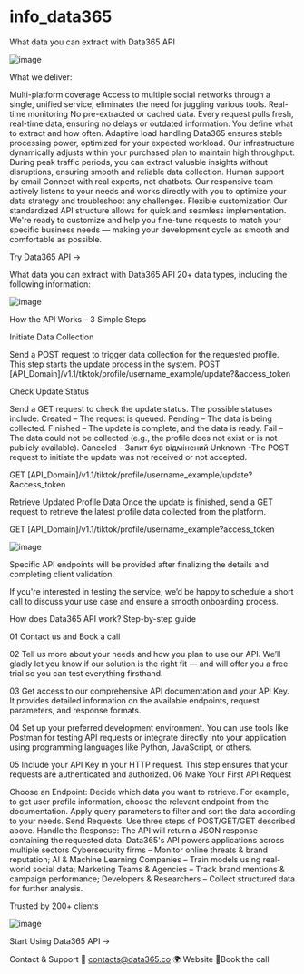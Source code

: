 # info_data365
What data you can extract with Data365 API

![image](https://github.com/user-attachments/assets/30df924c-a66b-48a2-9015-c9824f45a139)

What we deliver:

Multi-platform coverage
Access to multiple social networks through a single, unified service, eliminates the need for juggling various tools.
Real-time monitoring
No pre-extracted or cached data. Every request pulls fresh, real-time data, ensuring no delays or outdated information. You define what to extract and how often.
Adaptive load handling
Data365 ensures stable processing power, optimized for your expected workload. Our infrastructure dynamically adjusts within your purchased plan to maintain high throughput. During peak traffic periods, you can extract valuable insights without disruptions, ensuring smooth and reliable data collection.
Human support by email
Connect with real experts, not chatbots. Our responsive team actively listens to your needs and works directly with you to optimize your data strategy and troubleshoot any challenges.
Flexible customization
Our standardized API structure allows for quick and seamless implementation. We're ready to customize and help you fine-tune requests to match your specific business needs — making your development cycle as smooth and comfortable as possible.

Try Data365 API →

What data you can extract with Data365 API
20+ data types, including the following information:

![image](https://github.com/user-attachments/assets/a6c3415e-7201-4f1c-8744-ad2621996dd7)

How the API Works – 3 Simple Steps

Initiate Data Collection

Send a POST request to trigger data collection for the requested profile. This step starts the update process in the system.
POST [API_Domain]/v1.1/tiktok/profile/username_example/update?&access_token

Check Update Status

Send a GET request to check the update status. The possible statuses include:
Created – The request is queued.
Pending – The data is being collected.
Finished – The update is complete, and the data is ready.
Fail – The data could not be collected (e.g., the profile does not exist or is not publicly available).
Canceled - Запит був відмінений
Unknown -The POST request to initiate the update was not received or not accepted.

GET [API_Domain]/v1.1/tiktok/profile/username_example/update?&access_token

 Retrieve Updated Profile Data
Once the update is finished, send a GET request to retrieve the latest profile data collected from the platform.

GET [API_Domain]/v1.1/tiktok/profile/username_example?access_token

![image](https://github.com/user-attachments/assets/77847f0a-6d20-492e-a617-86ee6b66c8e7)

Specific API endpoints will be provided after finalizing the details and completing client validation.

If you're interested in testing the service, we’d be happy to schedule a short call to discuss your use case and ensure a smooth onboarding process.

How does Data365 API work?
Step-by-step guide

01
Contact us and Book a call

02
Tell us more about your needs and how you plan to use our API. We’ll gladly let you know if our solution is the right fit — and will offer you a free trial so you can test everything firsthand.


03
Get access to our comprehensive API documentation and your API Key. It provides detailed information on the available endpoints, request parameters, and response formats.


04
Set up your preferred development environment. You can use tools like Postman for testing API requests or integrate directly into your application using programming languages like Python, JavaScript, or others.


05
Include your API Key in your HTTP request. This step ensures that your requests are authenticated and authorized.
06
Make Your First API Request


Choose an Endpoint: Decide which data you want to retrieve. For example, to get user profile information, choose the relevant endpoint from the documentation.
Apply query parameters to filter and sort the data according to your needs.
Send Requests: Use three steps of POST/GET/GET described above. 
Handle the Response: The API will return a JSON response containing the requested data.
Data365's API powers applications across multiple sectors
Cybersecurity firms – Monitor online threats & brand reputation;
AI & Machine Learning Companies – Train models using real-world social data;
Marketing Teams & Agencies – Track brand mentions & campaign performance;
Developers & Researchers – Collect structured data for further analysis.

Trusted by 200+ clients

![image](https://github.com/user-attachments/assets/954894d4-c693-4d51-8a26-caa7f43b4e11)

Start Using Data365 API →

Contact & Support
📧 contacts@data365.co
🌍 Website
🔗Book the call  






